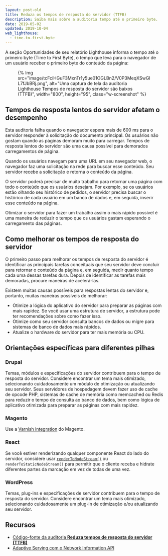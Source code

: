 ```yaml
---
layout: post-old
title: Reduza os tempos de resposta do servidor (TTFB)
description: Saiba mais sobre a auditoria tempo até o primeiro byte.
date: 2019-05-02
updated: 2019-10-04
web_lighthouse:
  - time-to-first-byte
---
```


A seção Oportunidades de seu relatório Lighthouse informa o tempo até o primeiro byte (Time to First Byte), o tempo que leva para o navegador de um usuário receber o primeiro byte do conteúdo da página:

<figure class="w-figure">   {% Img src="image/tcFciHGuF3MxnTr1y5ue01OGLBn2/V0P3MeqXSwGIL7fJbBRj.png", alt="Uma captura de tela da auditoria Lighthouse Tempos de resposta do servidor são baixos (TTFB)", width="800", height="95", class="w-screenshot" %}</figure>

## Tempos de resposta lentos do servidor afetam o desempenho

Esta auditoria falha quando o navegador espera mais de 600 ms para o servidor responder à solicitação do documento principal. Os usuários não gostam quando as páginas demoram muito para carregar. Tempos de resposta lentos do servidor são uma causa possível para demorados carregamentos de página.

Quando os usuários navegam para uma URL em seu navegador web, o navegador faz uma solicitação na rede para buscar esse conteúdo. Seu servidor recebe a solicitação e retorna o conteúdo da página.

O servidor poderá precisar de muito trabalho para retornar uma página com todo o conteúdo que os usuários desejam. Por exemplo, se os usuários estão olhando seu histórico de pedidos, o servidor precisa buscar o histórico de cada usuário em um banco de dados e, em seguida, inserir esse conteúdo na página.

Otimizar o servidor para fazer um trabalho assim o mais rápido possível é uma maneira de reduzir o tempo que os usuários gastam esperando o carregamento das páginas.

## Como melhorar os tempos de resposta do servidor

O primeiro passo para melhorar os tempos de resposta do servidor é identificar as principais tarefas conceituais que seu servidor deve concluir para retornar o conteúdo da página e, em seguida, medir quanto tempo cada uma dessas tarefas dura. Depois de identificar as tarefas mais demoradas, procure maneiras de acelerá-las.

Existem muitas causas possíveis para respostas lentas do servidor e, portanto, muitas maneiras possíveis de melhorar:

- Otimize a lógica do aplicativo do servidor para preparar as páginas com mais rapidez. Se você usar uma estrutura de servidor, a estrutura pode ter recomendações sobre como fazer isso.
- Otimize como seu servidor consulta bancos de dados ou migre para sistemas de banco de dados mais rápidos.
- Atualize o hardware do servidor para ter mais memória ou CPU.

## Orientações específicas para diferentes pilhas

### Drupal

Temas, módulos e especificações do servidor contribuem para o tempo de resposta do servidor. Considere encontrar um tema mais otimizado, selecionando cuidadosamente um módulo de otimização ou atualizando seu servidor. Seus servidores de hospedagem devem fazer uso de cache de opcode PHP, sistemas de cache de memória como memcached ou Redis para reduzir o tempo de consulta ao banco de dados, bem como lógica de aplicativo otimizada para preparar as páginas com mais rapidez.

### Magento

Use a [Varnish integration](https://devdocs.magento.com/guides/v2.3/config-guide/varnish/config-varnish.html) do Magento.

### React

Se você estiver renderizando qualquer componente React do lado do servidor, considere usar [`renderToNodeStream()`](https://reactjs.org/docs/react-dom-server.html#rendertonodestream) ou `renderToStaticNodeStream()` para permitir que o cliente receba e hidrate diferentes partes da marcação em vez de todas de uma vez.

### WordPress

Temas, plug-ins e especificações de servidor contribuem para o tempo de resposta do servidor. Considere encontrar um tema mais otimizado, selecionando cuidadosamente um plug-in de otimização e/ou atualizando seu servidor.

## Recursos

- [Código-fonte da auditoria **Reduza tempos de resposta do servidor (TTFB)**](https://github.com/GoogleChrome/lighthouse/blob/master/lighthouse-core/audits/server-response-time.js)
- [Adaptive Serving com o Network Information API](/adaptive-serving-based-on-network-quality)

